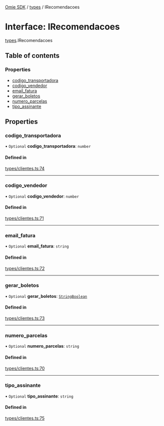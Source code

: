 [Omie SDK](../README.md) / [types](../modules/types.md) / IRecomendacoes

# Interface: IRecomendacoes

[types](../modules/types.md).IRecomendacoes

## Table of contents

### Properties

- [codigo\_transportadora](types.IRecomendacoes.md#codigo_transportadora)
- [codigo\_vendedor](types.IRecomendacoes.md#codigo_vendedor)
- [email\_fatura](types.IRecomendacoes.md#email_fatura)
- [gerar\_boletos](types.IRecomendacoes.md#gerar_boletos)
- [numero\_parcelas](types.IRecomendacoes.md#numero_parcelas)
- [tipo\_assinante](types.IRecomendacoes.md#tipo_assinante)

## Properties

### codigo\_transportadora

• `Optional` **codigo\_transportadora**: `number`

#### Defined in

[types/clientes.ts:74](https://github.com/lucas-bogos/omie-sdk/blob/96c014c/src/types/clientes.ts#L74)

___

### codigo\_vendedor

• `Optional` **codigo\_vendedor**: `number`

#### Defined in

[types/clientes.ts:71](https://github.com/lucas-bogos/omie-sdk/blob/96c014c/src/types/clientes.ts#L71)

___

### email\_fatura

• `Optional` **email\_fatura**: `string`

#### Defined in

[types/clientes.ts:72](https://github.com/lucas-bogos/omie-sdk/blob/96c014c/src/types/clientes.ts#L72)

___

### gerar\_boletos

• `Optional` **gerar\_boletos**: [`StringBoolean`](../modules/types.md#stringboolean)

#### Defined in

[types/clientes.ts:73](https://github.com/lucas-bogos/omie-sdk/blob/96c014c/src/types/clientes.ts#L73)

___

### numero\_parcelas

• `Optional` **numero\_parcelas**: `string`

#### Defined in

[types/clientes.ts:70](https://github.com/lucas-bogos/omie-sdk/blob/96c014c/src/types/clientes.ts#L70)

___

### tipo\_assinante

• `Optional` **tipo\_assinante**: `string`

#### Defined in

[types/clientes.ts:75](https://github.com/lucas-bogos/omie-sdk/blob/96c014c/src/types/clientes.ts#L75)
